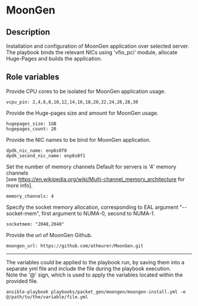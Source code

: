 # MoonGen

## Description
Installation and configuration of MoonGen application over selected server.
The playbook binds the relevant NICs using 'vfio_pci' module, allocate Huge-Pages and builds the application.

## Role variables

Provide CPU cores to be isolated for MoonGen application usage.
```
vcpu_pin: 2,4,6,8,10,12,14,16,18,20,22,24,26,28,30
```

Provide the Huge-pages size and amount for MoonGen usage.
```
hugepages_size: 1GB
hugepages_count: 20
```

Provide the NIC names to be bind for MoonGen application.
```
dpdk_nic_name: enp6s0f0
dpdk_second_nic_name: enp6s0f1
```

Set the number of memory channels
Default for servers is '4' memory channels  
[see https://en.wikipedia.org/wiki/Multi-channel_memory_architecture for more info].
```
memory_channels: 4
```

Specify the socket memory allocation, corresponding to EAL argument "--socket-mem", first argument to NUMA-0, second to NUMA-1.
```
socketmem: "2048,2048"
```

Provide the url of MoonGen Github.
```
moongen_url: https://github.com/atheurer/MoonGen.git
```

***
The variables could be applied to the playbook run, by saving them into a separate yml file and include the file during the playbook execution.  
Note the '@' sign, which is used to apply the variables located within the provided file.

```
ansible-playbook playbooks/packet_gen/moongen/moongen-install.yml -e @/path/to/the/variable/file.yml
```
